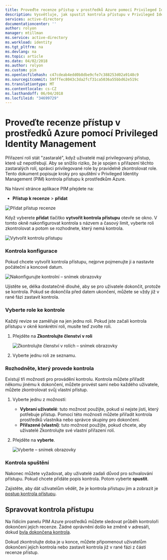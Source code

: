 ```yaml
---
title: Proveďte recenze přístup v prostředků Azure pomocí Privileged Identity managementu | Microsoft Docs
description: Vysvětluje, jak spustit kontrola přístupu v Privileged Identity Management pro prostředky Azure
services: active-directory
documentationcenter: ''
author: rolyon
manager: mtillman
ms.service: active-directory
ms.workload: identity
ms.tgt_pltfrm: na
ms.devlang: na
ms.topic: article
ms.date: 04/02/2018
ms.author: rolyon
ms.custom: pim
ms.openlocfilehash: c47cdeab4edd0b8dbe9cfe7c388253d02a9148c9
ms.sourcegitcommit: 59fffec8043c3da2fcf31ca5036a55bbd62e519c
ms.translationtype: MT
ms.contentlocale: cs-CZ
ms.lasthandoff: 06/04/2018
ms.locfileid: "34699729"
---
```

# <a name="perform-access-reviews-in-azure-resources-by-using-privileged-identity-management"></a>Proveďte recenze přístup v prostředků Azure pomocí Privileged Identity Management
Přiřazení rolí stát "zastaralé", když uživatelé mají privilegovaný přístup, které už nepotřebují. Aby se snížilo riziko, že je spojen s přiřazení těchto zastaralých rolí, správci privilegované role by pravidelně zkontrolovat role. Tento dokument popisuje kroky pro spuštění v Privileged Identity Management (PIM) kontrola přístupu k prostředkům Azure.

Na hlavní stránce aplikace PIM přejdete na:

* **Přístup k recenze** > **přidat**

![Přidat přístup recenze](media/azure-pim-resource-rbac/rbac-access-review-home.png)

Když vyberete **přidat** tlačítko **vytvořit kontrola přístupu** otevře se okno. V tomto okně nakonfigurovat kontrola s názvem a časový limit, vyberte roli zkontrolovat a potom se rozhodnete, který nemá kontrola.

![Vytvořit kontrolu přístupu](media/azure-pim-resource-rbac/rbac-create-access-review.png)

### <a name="configure-the-review"></a>Kontrola konfigurace
Pokud chcete vytvořit kontrola přístupu, nejprve pojmenujte ji a nastavte počáteční a koncové datum.

![Nakonfigurujte kontrolní – snímek obrazovky](media/azure-pim-resource-rbac/rbac-access-review-setting-1.png)

Ujistěte se, délka dostatečně dlouhé, aby se pro uživatele dokončit, protože se kontrola. Pokud se dokončila před datem ukončení, můžete se vždy již v rané fázi zastavit kontrola.

### <a name="choose-a-role-to-review"></a>Vyberte role ke kontrole
Každý revize se zaměřuje na jen jednu roli. Pokud jste začali kontrola přístupu v okně konkrétní roli, musíte teď zvolte roli.

1. Přejděte na **Zkontrolujte členství v roli**
   
    ![Zkontrolujte členství v rolích – snímek obrazovky](media/azure-pim-resource-rbac/rbac-access-review-setting-2.png)
2. Vyberte jednu roli ze seznamu.

### <a name="decide-who-will-perform-the-review"></a>Rozhodněte, který provede kontrola
Existují tři možnosti pro provádění kontrolu. Kontrola můžete přiřadit někomu jinému k dokončení, můžete provést sami nebo každého uživatele, můžete zkontrolovat svůj vlastní přístup.

1. Vyberte jednu z možností:
   
   * **Vybraní uživatelé**: tuto možnost použijte, pokud si nejste jisti, který potřebuje přístup. Pomocí této možnosti můžete přiřadit kontrola prostředků vlastníka nebo správce skupiny pro dokončení.
   * **Přiřazené (vlastní)**: tuto možnost použijte, pokud chcete, aby uživatelé Zkontrolujte své vlastní přiřazení rolí.
   
2. Přejděte na **vyberte**.
   
    ![Vyberte – snímek obrazovky](media/azure-pim-resource-rbac/rbac-access-review-setting-3.png)

### <a name="start-the-review"></a>Kontrola spuštění
Nakonec můžete vyžadovat, aby uživatelé zadali důvod pro schvalování přístupu. Pokud chcete přidáte popis kontrola. Potom vyberte **spustit**.

Zajistěte, aby dát uživatelům vědět, že je kontrola přístupu jim a zobrazit je [postup kontrola přístupu](pim-resource-roles-perform-access-review.md).

## <a name="manage-the-access-review"></a>Spravovat kontrola přístupu
Na řídicím panelu PIM Azure prostředků můžete sledovat průběh kontroloři dokončení jejich recenze. Žádné oprávnění došlo ke změně v adresáři, dokud [byla dokončena kontrola](pim-resource-roles-complete-access-review.md).

Dokud zkontrolujte doba je u konce, můžete připomenout uživatelům dokončení jejich kontrola nebo zastavit kontrola již v rané fázi z části recenze přístup.

